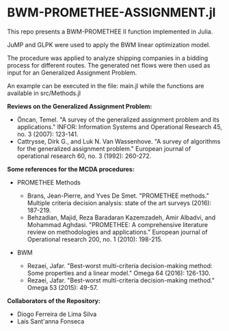 # BWM-PROMETHEE-ASSIGNMENT.jl

This repo presents a BWM-PROMETHEE II function implemented in Julia.

JuMP and GLPK were used to apply the BWM linear optimization model. 

The procedure was applied to analyze shipping companies in a bidding process for different routes. The generated net flows were then used as input for an Generalized Assignment Problem.

An example can be executed in the file: main.jl while the functions are available in src/Methods.jl



**Reviews on the Generalized Assignment Problem:**
- Öncan, Temel. "A survey of the generalized assignment problem and its applications." INFOR: Information Systems and Operational Research 45, no. 3 (2007): 123-141.
- Cattrysse, Dirk G., and Luk N. Van Wassenhove. "A survey of algorithms for the generalized assignment problem." European journal of operational research 60, no. 3 (1992): 260-272.



**Some references for the MCDA procedures:**

- PROMETHEE Methods
    - Brans, Jean-Pierre, and Yves De Smet. "PROMETHEE methods." Multiple criteria decision analysis: state of the art surveys (2016): 187-219.
    - Behzadian, Majid, Reza Baradaran Kazemzadeh, Amir Albadvi, and Mohammad Aghdasi. "PROMETHEE: A comprehensive literature review on methodologies and applications." European journal of Operational research 200, no. 1 (2010): 198-215.

- BWM
    - Rezaei, Jafar. "Best-worst multi-criteria decision-making method: Some properties and a linear model." Omega 64 (2016): 126-130.
    - Rezaei, Jafar. "Best-worst multi-criteria decision-making method." Omega 53 (2015): 49-57.



**Collaborators of the Repository:**
- Diogo Ferreira de Lima Silva
- Laís Sant'anna Fonseca